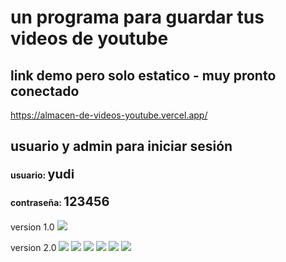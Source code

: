 # un programa para guardar tus videos de youtube

## link demo pero solo estatico - muy pronto conectado 
<a href="https://almacen-de-videos-youtube.vercel.app/">https://almacen-de-videos-youtube.vercel.app/ </a>

## usuario y admin para iniciar sesión 
<h4> usuario: <strong style=" font-size:20px " > yudi </strong> </h4>
<h4> contraseña: <strong style=" font-size:20px "> 123456 </strong> </h4>

version 1.0
<img src="./static/img/mini_youtube.png">

version 2.0 
<img src="./static/img/version2_miniyoutube.png">
<img src="./static/img/antes_sesion.png">
<img src="./static/img/iniciar_sesion.png">
<img src="./static/img/cargar_video.png">
<img src="./static/img/mis_videos.png">
<img src="./static/img/buscador.png">




